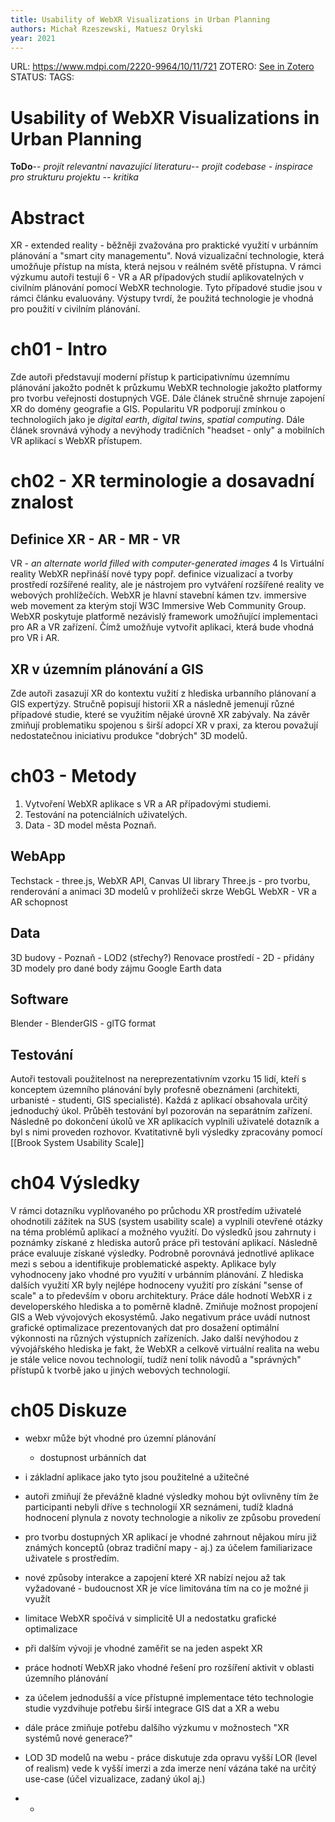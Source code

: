 ```yaml
---
title: Usability of WebXR Visualizations in Urban Planning
authors: Michał Rzeszewski, Matuesz Orylski
year: 2021
---
```

URL:  https://www.mdpi.com/2220-9964/10/11/721
ZOTERO: [See in Zotero](zotero://select/items/@rzeszewskiUsabilityWebXRVisualizations2021)
STATUS:
TAGS: 
# Usability of WebXR Visualizations in Urban Planning
**ToDo**-- *projít relevantní navazující literaturu*-- *projít codebase - inspirace pro strukturu projektu* -- *kritika*

# Abstract
XR - extended reality - běžněji zvažována pro praktické využití v urbánním plánování a "smart city managementu". Nová vizualizační technologie, která umožňuje přístup na místa, která nejsou v reálném světě přístupna. V rámci výzkumu autoři testují 6 - VR a AR případových studií aplikovatelných v civilním plánování pomocí WebXR technologie. Tyto případové studie jsou v rámci článku evaluovány. Výstupy tvrdí, že použitá technologie je vhodná pro použití v civilním plánování. 

# ch01 - Intro
Zde autoři představují moderní přístup k participativnímu územnímu plánování jakožto podnět k průzkumu WebXR technologie jakožto platformy pro tvorbu veřejnosti dostupných VGE. Dále článek stručně shrnuje zapojení XR do domény geografie a GIS. Popularitu VR podporují zmínkou o technologiích jako je *digital earth*, *digital twins*, *spatial computing*. Dále článek srovnává výhody a nevýhody tradičních "headset - only" a mobilních VR aplikací s WebXR přístupem.



# ch02 - XR terminologie a dosavadní znalost

## Definice XR - AR - MR - VR
VR - *an alternate world filled with computer-generated images*
4 Is Virtuální reality
WebXR nepřináší nové typy popř. definice vizualizací a tvorby prostředí rozšířené reality, ale je nástrojem pro vytváření rozšířené reality ve webových prohlížečích. WebXR je hlavní stavební kámen tzv. immersive web movement za kterým stojí W3C Immersive Web Community Group. WebXR poskytuje platformě nezávislý framework umožňující implementaci pro AR a VR zařízení. Čímž umožňuje vytvořit aplikaci, která bude vhodná pro VR i AR. 

## XR v územním plánování a GIS
Zde autoři zasazují XR do kontextu vužití z hlediska urbanního plánovaní a GIS expertýzy. Stručně popisují historii XR a následně jemenují různé případové studie, které se využitím nějaké úrovně XR zabývaly. Na závěr zmiňují problematiku spojenou s širší adopcí XR v praxi, za kterou považují nedostatečnou iniciativu produkce "dobrých" 3D modelů. 

# ch03 - Metody
1) Vytvoření WebXR aplikace s VR a AR případovými studiemi. 
2) Testování na potenciálních uživatelých. 
3) Data - 3D model města Poznaň. 

## WebApp
Techstack - three.js, WebXR API, Canvas UI library
Three.js - pro tvorbu, renderování a animaci 3D modelů v prohlížeči skrze WebGL
WebXR -  VR a AR schopnost

## Data
3D budovy - Poznaň - LOD2 (střechy?)
Renovace prostředí - 2D - přidány 3D modely pro dané body zájmu
Google Earth data

## Software
Blender - BlenderGIS  - glTG format

## Testování
Autoři testovali použitelnost na nereprezentativním vzorku 15 lidí, kteří s konceptem územního plánování byly profesně obeznámeni (architekti, urbanisté - studenti, GIS specialisté). Každá z aplikací obsahovala určitý jednoduchý úkol. Průběh testování byl pozorován na separátním zařízení. Následně po dokončení úkolů ve XR aplikacích vyplnili uživatelé dotazník a byl s nimi proveden rozhovor. Kvatitativně byli výsledky zpracovány pomocí [[Brook System Usability Scale]]

# ch04 Výsledky
V rámci dotazníku vyplňovaného po průchodu XR prostředím uživatelé ohodnotili zážitek na SUS (system usability scale) a vyplnili otevřené otázky na téma problémů aplikací a možného využití. Do výsledků jsou zahrnuty i poznámky získané z hlediska autorů práce při testování aplikací. Následně práce evaluuje získané výsledky. Podrobně porovnává jednotlivé aplikace mezi s sebou a identifikuje problematické aspekty. Aplikace byly vyhodnoceny jako vhodné pro využití v urbánním plánování. Z hlediska dalších využití XR byly nejlépe hodnoceny využití pro získání "sense of scale" a to především v oboru architektury. 
Práce dále hodnotí WebXR i z developerského hlediska a to poměrně kladně. Zmiňuje možnost propojení GIS a Web vývojových ekosystémů. Jako negativum práce uvádí nutnost grafické optimalizace prezentovaných dat pro dosažení optimální výkonnosti na různých výstupních zařízeních. Jako další nevýhodou z vývojářského hlediska je fakt, že WebXR a celkově virtuální realita na webu je stále velice novou technologií, tudíž není tolik návodů a "správných" přístupů k tvorbě jako u jiných webových technologií. 

# ch05 Diskuze
- webxr může být vhodné pro územní plánování
	- dostupnost urbánních dat
- i základní aplikace jako tyto jsou použitelné a užitečné
- autoři zmiňují že převážně kladné výsledky mohou být ovlivněny tím že participanti nebyli dříve s technologií XR seznámeni, tudíž kladná hodnocení plynula z novoty technologie a nikoliv ze způsobu provedení
- pro tvorbu dostupných XR aplikací je vhodné zahrnout nějakou míru již známých konceptů (obraz tradiční mapy - aj.) za účelem familiarizace uživatele s prostředím. 
- nové způsoby interakce a zapojení které XR nabízí nejou až tak vyžadované - budoucnost XR je více limitována tím na co je možné ji využít
- limitace WebXR spočívá v simplicitě UI a nedostatku grafické optimalizace
- při dalším vývoji je vhodné zaměřit se na jeden aspekt XR 


- práce hodnotí WebXR jako vhodné řešení pro rozšíření aktivit v oblasti územního plánování
- za účelem jednodušší a více přístupné implementace této technologie studie vyzdvihuje potřebu širší integrace GIS dat a XR a webu
- dále práce zmiňuje potřebu dalšího výzkumu v možnostech "XR systémů nové generace?" 
- LOD 3D modelů na webu - práce diskutuje zda opravu vyšší LOR (level of realism) vede k vyšší imerzi a zda imerze není vázána také na určitý use-case (účel vizualizace, zadaný úkol aj.)
-  
	- 




